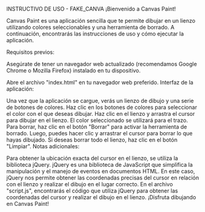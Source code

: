 INSTRUCTIVO DE USO - FAKE_CANVA
¡Bienvenido a Canvas Paint!

Canvas Paint es una aplicación sencilla que te permite dibujar en un lienzo utilizando colores seleccionables y una herramienta de borrado. A continuación, encontrarás las instrucciones de uso y cómo ejecutar la aplicación.

Requisitos previos:

Asegúrate de tener un navegador web actualizado (recomendamos Google Chrome o Mozilla Firefox) instalado en tu dispositivo.

Abre el archivo "index.html" en tu navegador web preferido.
Interfaz de la aplicación:

Una vez que la aplicación se cargue, verás un lienzo de dibujo y una serie de botones de colores.
Haz clic en los botones de colores para seleccionar el color con el que deseas dibujar.
Haz clic en el lienzo y arrastra el cursor para dibujar en el lienzo. El color seleccionado se utilizará para el trazo.
Para borrar, haz clic en el botón "Borrar" para activar la herramienta de borrado. Luego, puedes hacer clic y arrastrar el cursor para borrar lo que hayas dibujado.
Si deseas borrar todo el lienzo, haz clic en el botón "Limpiar".
Notas adicionales:

Para obtener la ubicación exacta del cursor en el lienzo, se utiliza la biblioteca jQuery. jQuery es una biblioteca de JavaScript que simplifica la manipulación y el manejo de eventos en documentos HTML. En este caso, jQuery nos permite obtener las coordenadas precisas del cursor en relación con el lienzo y realizar el dibujo en el lugar correcto.
En el archivo "script.js", encontrarás el código que utiliza jQuery para obtener las coordenadas del cursor y realizar el dibujo en el lienzo.
¡Disfruta dibujando en Canvas Paint!